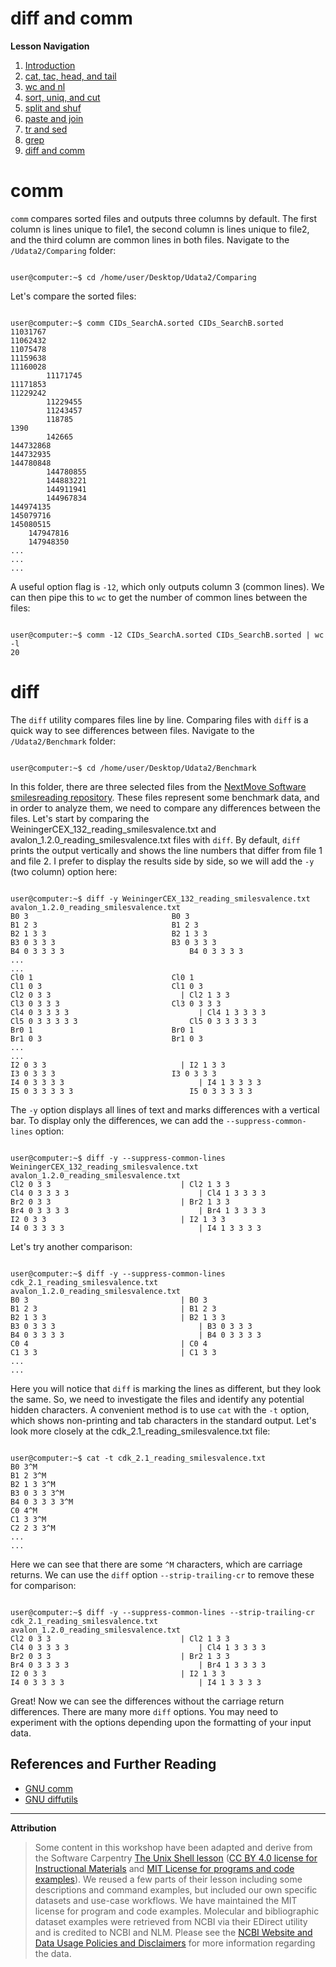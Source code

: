 # diff and comm

**Lesson Navigation**

  1. [Introduction](https://github.com/vfscalfani/UALIB_Workshops/blob/master/02_Unix2_fall_2021/01_Unix2_Introduction.md)
  2. [cat, tac, head, and tail](https://github.com/vfscalfani/UALIB_Workshops/blob/master/02_Unix2_fall_2021/02_Unix2_cat_tac_head_tail.md)
  3. [wc and nl](https://github.com/vfscalfani/UALIB_Workshops/blob/master/02_Unix2_fall_2021/03_Unix2_wc_and_nl.md)
  4. [sort, uniq, and cut](https://github.com/vfscalfani/UALIB_Workshops/blob/master/02_Unix2_fall_2021/04_Unix2_sort_uniq_cut.md)
  5. [split and shuf](https://github.com/vfscalfani/UALIB_Workshops/blob/master/02_Unix2_fall_2021/05_Unix2_split_and_shuf.md)
  6. [paste and join](https://github.com/vfscalfani/UALIB_Workshops/blob/master/02_Unix2_fall_2021/06_Unix2_paste_and_join.md)
  7. [tr and sed](https://github.com/vfscalfani/UALIB_Workshops/blob/master/02_Unix2_fall_2021/07_Unix2_tr_and_sed.md)
  8. [grep](https://github.com/vfscalfani/UALIB_Workshops/blob/master/02_Unix2_fall_2021/08_Unix2_grep.md)
  9. [diff and comm](https://github.com/vfscalfani/UALIB_Workshops/blob/master/02_Unix2_fall_2021/09_Unix2_diff_and_comm.md)

# comm

`comm` compares sorted files and outputs three columns by default. The first column is lines unique to file1, the second column is lines unique to file2, and the third column are common lines in both files. Navigate to the `/Udata2/Comparing` folder:


```console

user@computer:~$ cd /home/user/Desktop/Udata2/Comparing

```
Let's compare the sorted files:

```console

user@computer:~$ comm CIDs_SearchA.sorted CIDs_SearchB.sorted
11031767
11062432
11075478
11159638
11160028
		11171745
11171853
11229242
		11229455
		11243457
		118785
1390
		142665
144732868
144732935
144780848
		144780855
		144883221
		144911941
		144967834
144974135
145079716
145080515
	147947816
	147948350
...
...
...
```

A useful option flag is `-12`, which only outputs column 3 (common lines). We can then pipe this to `wc` to get the number of common lines between the files:


```console

user@computer:~$ comm -12 CIDs_SearchA.sorted CIDs_SearchB.sorted | wc -l
20
```

# diff

The `diff` utility compares files line by line. Comparing files with `diff` is a quick way to see differences between files. Navigate to the `/Udata2/Benchmark` folder:


```console

user@computer:~$ cd /home/user/Desktop/Udata2/Benchmark

```

In this folder, there are three selected files from the [NextMove Software smilesreading repository](https://github.com/nextmovesoftware/smilesreading). These files represent some benchmark data, and in order to analyze them, we need to compare any differences between the files. Let's start by comparing the WeiningerCEX_132_reading_smilesvalence.txt and avalon_1.2.0_reading_smilesvalence.txt files with `diff`. By default, `diff` prints the output vertically and shows the line numbers that differ from file 1 and file 2. I prefer to display the results side by side, so we will add the `-y` (two column) option here:

```console

user@computer:~$ diff -y WeiningerCEX_132_reading_smilesvalence.txt avalon_1.2.0_reading_smilesvalence.txt 
B0 3								B0 3
B1 2 3								B1 2 3
B2 1 3 3							B2 1 3 3
B3 0 3 3 3							B3 0 3 3 3
B4 0 3 3 3 3							B4 0 3 3 3 3
...
...
Cl0 1								Cl0 1
Cl1 0 3								Cl1 0 3
Cl2 0 3 3						      |	Cl2 1 3 3
Cl3 0 3 3 3							Cl3 0 3 3 3
Cl4 0 3 3 3 3						      |	Cl4 1 3 3 3 3
Cl5 0 3 3 3 3 3							Cl5 0 3 3 3 3 3
Br0 1								Br0 1
Br1 0 3								Br1 0 3
...
...
I2 0 3 3						      |	I2 1 3 3
I3 0 3 3 3							I3 0 3 3 3
I4 0 3 3 3 3						      |	I4 1 3 3 3 3
I5 0 3 3 3 3 3							I5 0 3 3 3 3 3

```

The `-y` option displays all lines of text and marks differences with a vertical bar. To display only the differences, we can add the `--suppress-common-lines` option:

```console

user@computer:~$ diff -y --suppress-common-lines WeiningerCEX_132_reading_smilesvalence.txt avalon_1.2.0_reading_smilesvalence.txt 
Cl2 0 3 3						      |	Cl2 1 3 3
Cl4 0 3 3 3 3						      |	Cl4 1 3 3 3 3
Br2 0 3 3						      |	Br2 1 3 3
Br4 0 3 3 3 3						      |	Br4 1 3 3 3 3
I2 0 3 3						      |	I2 1 3 3
I4 0 3 3 3 3						      |	I4 1 3 3 3 3

```

Let's try another comparison:

```console

user@computer:~$ diff -y --suppress-common-lines cdk_2.1_reading_smilesvalence.txt avalon_1.2.0_reading_smilesvalence.txt 
B0 3    						      |	B0 3
B1 2 3  						      |	B1 2 3
B2 1 3 3						      |	B2 1 3 3
B3 0 3 3 3      					      |	B3 0 3 3 3
B4 0 3 3 3 3    					      |	B4 0 3 3 3 3
C0 4    						      |	C0 4
C1 3 3  						      |	C1 3 3
...
...
```

Here you will notice that `diff` is marking the lines as different, but they look the same. So, we need to investigate the files and identify any potential hidden characters. A convenient method is to use `cat` with the `-t` option, which shows non-printing and tab characters in the standard output. Let's look more closely at the cdk_2.1_reading_smilesvalence.txt file:

```console

user@computer:~$ cat -t cdk_2.1_reading_smilesvalence.txt 
B0 3^M
B1 2 3^M
B2 1 3 3^M
B3 0 3 3 3^M
B4 0 3 3 3 3^M
C0 4^M
C1 3 3^M
C2 2 3 3^M
...
...
```

Here we can see that there are some `^M` characters, which are carriage returns. We can use the `diff` option `--strip-trailing-cr` to remove these for comparison:

```console

user@computer:~$ diff -y --suppress-common-lines --strip-trailing-cr cdk_2.1_reading_smilesvalence.txt avalon_1.2.0_reading_smilesvalence.txt 
Cl2 0 3 3						      |	Cl2 1 3 3
Cl4 0 3 3 3 3						      |	Cl4 1 3 3 3 3
Br2 0 3 3						      |	Br2 1 3 3
Br4 0 3 3 3 3						      |	Br4 1 3 3 3 3
I2 0 3 3						      |	I2 1 3 3
I4 0 3 3 3 3						      |	I4 1 3 3 3 3
```

Great! Now we can see the differences without the carriage return differences. There are many more `diff` options. You may need to experiment with the options depending upon the formatting of your input data. 

## References and Further Reading


* [GNU comm](https://www.gnu.org/software/coreutils/manual/coreutils.html#comm-invocation)
* [GNU diffutils](https://www.gnu.org/software/diffutils/manual/diffutils.html)

---

**Attribution**

> Some content in this workshop have been adapted and derive from the Software Carpentry [The Unix Shell lesson](https://software-carpentry.org/lessons/) ([CC BY 4.0 license for Instructional Materials](http://swcarpentry.github.io/shell-novice/LICENSE.html) and [MIT License for programs and code examples](http://swcarpentry.github.io/shell-novice/LICENSE.html)). We reused a few parts of their lesson including some descriptions and command examples, but included our own specific datasets and use-case workflows. We have maintained the MIT license for program and code examples. Molecular and bibliographic dataset examples were retrieved from NCBI via their EDirect utility and is credited to NCBI and NLM. Please see the [NCBI Website and Data Usage Policies and Disclaimers](https://www.ncbi.nlm.nih.gov/home/about/policies/) for more information regarding the data.

